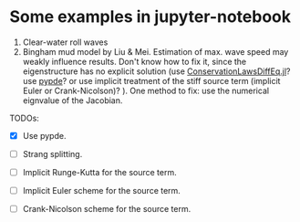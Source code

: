 # Some examples in jupyter-notebook
1. Clear-water roll waves
2. Bingham mud model by Liu & Mei. Estimation of max. wave speed may weakly influence results. Don't know how to fix it, since the eigenstructure has no explicit solution (use [ConservationLawsDiffEq.jl](https://github.com/Paulms/ConservationLawsDiffEq.jl)?  use [pypde](https://pypde.readthedocs.io/en/latest/index.html)? or use implicit treatment of the stiff source term (implicit Euler or Crank-Nicolson)? ). One method to fix: use the numerical eignvalue of the Jacobian.

TODOs:

- [x] Use pypde.
- [ ] Strang splitting.
- [ ] Implicit Runge-Kutta for the source term.
- [ ] Implicit Euler scheme for the source term.
- [ ] Crank-Nicolson scheme for the source term.

